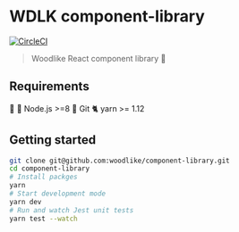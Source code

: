 # WDLK component-library

[![CircleCI](https://circleci.com/gh/woodlike/component-library.svg?style=svg)](https://circleci.com/gh/woodlike/component-library)


> Woodlike React component library 🎨


## Requirements
🐢 🚀 Node.js >=8
🌲 Git
🐈 yarn >= 1.12


## Getting started
```sh
git clone git@github.com:woodlike/component-library.git
cd component-library
# Install packges
yarn
# Start development mode
yarn dev
# Run and watch Jest unit tests
yarn test --watch
```
